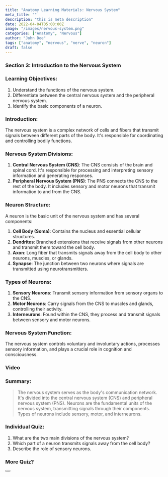```yaml
---
title: "Anatomy Learning Materials: Nervous System"
meta_title: ""
description: "this is meta description"
date: 2022-04-04T05:00:00Z
image: "/images/nervous-system.png"
categories: ["Anatomy", "Nervous"]
author: "John Doe"
tags: ["anatomy", "nervous", "nerve", "neuron"]
draft: false
---
```


### Section 3: Introduction to the Nervous System

### Learning Objectives:
1. Understand the functions of the nervous system.
2. Differentiate between the central nervous system and the peripheral nervous system.
3. Identify the basic components of a neuron.

### Introduction: 
The nervous system is a complex network of cells and fibers that transmit signals between different parts of the body. It's responsible for coordinating and controlling bodily functions.

### Nervous System Divisions:
1.	**Central Nervous System (CNS)**: The CNS consists of the brain and spinal cord. It's responsible for processing and interpreting sensory information and generating responses.
2.	**Peripheral Nervous System (PNS)**: The PNS connects the CNS to the rest of the body. It includes sensory and motor neurons that transmit information to and from the CNS.

### Neuron Structure: 
A neuron is the basic unit of the nervous system and has several components:
1.	**Cell Body (Soma)**: Contains the nucleus and essential cellular structures.
2.	**Dendrites**: Branched extensions that receive signals from other neurons and transmit them toward the cell body.
3.	**Axon**: Long fiber that transmits signals away from the cell body to other neurons, muscles, or glands.
4.	**Synapse**: The junction between two neurons where signals are transmitted using neurotransmitters.

### Types of Neurons:
1.	**Sensory Neurons**: Transmit sensory information from sensory organs to the CNS.
2.	**Motor Neurons**: Carry signals from the CNS to muscles and glands, controlling their activity.
3.	**Interneurons**: Found within the CNS, they process and transmit signals between sensory and motor neurons.

### Nervous System Function: 
The nervous system controls voluntary and involuntary actions, processes sensory information, and plays a crucial role in cognition and consciousness.

### Video

<Youtube id="qPix_X-9t7E" title="Play:Youtube"/>

### Summary: 
>The nervous system serves as the body's communication network. It's divided into the central nervous system (CNS) and peripheral nervous system (PNS). Neurons are the fundamental units of the nervous system, transmitting signals through their components. Types of neurons include sensory, motor, and interneurons.

### Individual Quiz:
1.	What are the two main divisions of the nervous system?
2.	Which part of a neuron transmits signals away from the cell body?
3.	Describe the role of sensory neurons.

### More Quiz?

<Button label="Let's Go" link="/quiz" style="solid"/>
